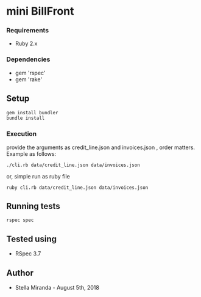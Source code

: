# mini BillFront

### Requirements
 - Ruby 2.x

### Dependencies
- gem 'rspec'
- gem 'rake'

## Setup

```sh
gem install bundler
bundle install
```

### Execution

provide the arguments as credit_line.json and invoices.json , order matters. Example as follows:

``` 
./cli.rb data/credit_line.json data/invoices.json 
```

or, simple run as ruby file 

``` 
ruby cli.rb data/credit_line.json data/invoices.json 
```


## Running tests

```
rspec spec
```

## Tested using
 - RSpec 3.7

## Author
 - Stella Miranda - August 5th, 2018

